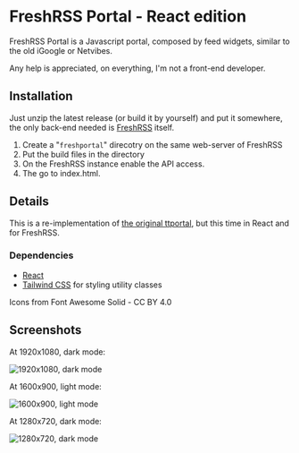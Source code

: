 # FreshRSS Portal - React edition

FreshRSS Portal is a Javascript portal, composed by feed widgets, similar to the old iGoogle or Netvibes.

Any help is appreciated, on everything, I'm not a front-end developer.

## Installation

Just unzip the latest release (or build it by yourself) and put it somewhere, the only back-end needed is [FreshRSS](https://freshrss.github.io) itself.

1. Create a "`freshportal`" direcotry on the same web-server of FreshRSS
1. Put the build files in the directory
1. On the FreshRSS instance enable the API access.
1. The go to index.html.

## Details

This is a re-implementation of [the original ttportal](https://github.com/timendum/ttportal), but this time in React and for FreshRSS.

### Dependencies

- [React](https://reactjs.org/)
- [Tailwind CSS](https://tailwindcss.com/) for styling utility classes

Icons from Font Awesome Solid - CC BY 4.0

## Screenshots

At 1920x1080, dark mode:

![1920x1080, dark mode](/../../blob/images/screenshot-1.png?raw=true)

At 1600x900, light mode:

![1600x900, light mode](/../../blob/images/screenshot-2.png?raw=true)

At 1280x720, dark mode:

![1280x720, dark mode](/../../blob/images/screenshot-3.png?raw=true)
